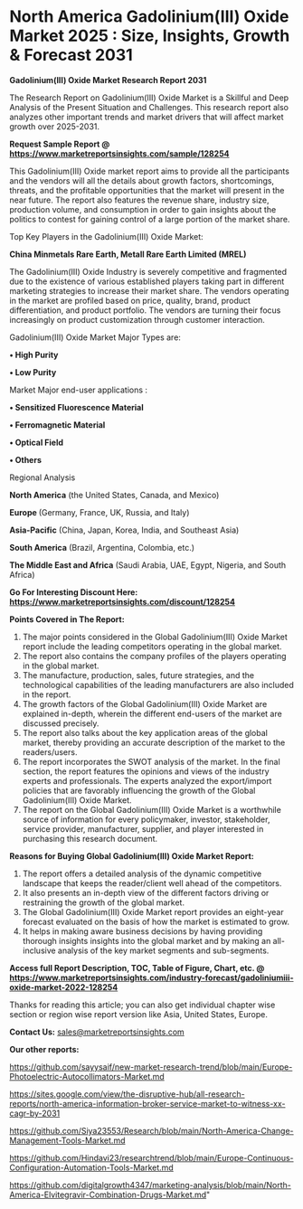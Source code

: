 # North America Gadolinium(III) Oxide Market 2025 : Size, Insights, Growth & Forecast 2031

<strong>Gadolinium(III) Oxide Market Research Report 2031</strong>

The Research Report on Gadolinium(III) Oxide Market is a Skillful and Deep Analysis of the Present Situation and Challenges. This research report also analyzes other important trends and market drivers that will affect market growth over 2025-2031.

<strong>Request Sample Report @ <a href=https://www.marketreportsinsights.com/sample/128254>https://www.marketreportsinsights.com/sample/128254</a></strong>

This Gadolinium(III) Oxide market report aims to provide all the participants and the vendors will all the details about growth factors, shortcomings, threats, and the profitable opportunities that the market will present in the near future. The report also features the revenue share, industry size, production volume, and consumption in order to gain insights about the politics to contest for gaining control of a large portion of the market share.

Top Key Players in the Gadolinium(III) Oxide Market:

<strong>China Minmetals Rare Earth, Metall Rare Earth Limited (MREL)</strong>

The Gadolinium(III) Oxide Industry is severely competitive and fragmented due to the existence of various established players taking part in different marketing strategies to increase their market share. The vendors operating in the market are profiled based on price, quality, brand, product differentiation, and product portfolio. The vendors are turning their focus increasingly on product customization through customer interaction.

Gadolinium(III) Oxide Market Major Types are:

<strong>• High Purity

• Low Purity</strong>

Market Major end-user applications :

<strong>• Sensitized Fluorescence Material

• Ferromagnetic Material

• Optical Field

• Others</strong>

Regional Analysis

</u><strong><b>North America</b></strong> (the United States, Canada, and Mexico)

<strong><b>Europe </b></strong>(Germany, France, UK, Russia, and Italy)

<strong><b>Asia-Pacific</b></strong> (China, Japan, Korea, India, and Southeast Asia)

<strong><b>South America</b></strong> (Brazil, Argentina, Colombia, etc.)

<strong><b>The Middle East and Africa</b></strong> (Saudi Arabia, UAE, Egypt, Nigeria, and South Africa)

<strong>Go For Interesting Discount Here: <a href=https://www.marketreportsinsights.com/discount/128254>https://www.marketreportsinsights.com/discount/128254</a></strong>

<strong>Points Covered in The Report:</strong>
<ol>
  <li>The major points considered in the Global Gadolinium(III) Oxide Market report include the leading competitors operating in the global market.</li>
  <li>The report also contains the company profiles of the players operating in the global market.</li>
  <li>The manufacture, production, sales, future strategies, and the technological capabilities of the leading manufacturers are also included in the report.</li>
  <li>The growth factors of the Global Gadolinium(III) Oxide Market are explained in-depth, wherein the different end-users of the market are discussed precisely.</li>
  <li>The report also talks about the key application areas of the global market, thereby providing an accurate description of the market to the readers/users.</li>
  <li>The report incorporates the SWOT analysis of the market. In the final section, the report features the opinions and views of the industry experts and professionals. The experts analyzed the export/import policies that are favorably influencing the growth of the Global Gadolinium(III) Oxide Market.</li>
  <li>The report on the Global Gadolinium(III) Oxide Market is a worthwhile source of information for every policymaker, investor, stakeholder, service provider, manufacturer, supplier, and player interested in purchasing this research document.</li>
</ol>
<strong>Reasons for Buying Global Gadolinium(III) Oxide Market Report:</strong>

<ol>
  <li>The report offers a detailed analysis of the dynamic competitive landscape that keeps the reader/client well ahead of the competitors.</li>
  <li>It also presents an in-depth view of the different factors driving or restraining the growth of the global market.</li>
  <li>The Global Gadolinium(III) Oxide Market report provides an eight-year forecast evaluated on the basis of how the market is estimated to grow.</li>
  <li>It helps in making aware business decisions by having providing thorough insights insights into the global market and by making an all-inclusive analysis of the key market segments and sub-segments.</li>
</ol>
<strong>Access full Report Description, TOC, Table of Figure, Chart, etc. @ <a href=https://www.marketreportsinsights.com/industry-forecast/gadoliniumiii-oxide-market-2022-128254>https://www.marketreportsinsights.com/industry-forecast/gadoliniumiii-oxide-market-2022-128254</a></strong>


Thanks for reading this article; you can also get individual chapter wise section or region wise report version like Asia, United States, Europe.

<strong>Contact Us:</strong>
sales@marketreportsinsights.com

<strong>Our other reports:</strong>

<a href=https://github.com/sayysaif/new-market-research-trend/blob/main/Europe-Photoelectric-Autocollimators-Market.md>https://github.com/sayysaif/new-market-research-trend/blob/main/Europe-Photoelectric-Autocollimators-Market.md</a>

<a href=https://sites.google.com/view/the-disruptive-hub/all-research-reports/north-america-information-broker-service-market-to-witness-xx-cagr-by-2031>https://sites.google.com/view/the-disruptive-hub/all-research-reports/north-america-information-broker-service-market-to-witness-xx-cagr-by-2031</a>

<a href=https://github.com/Siya23553/Research/blob/main/North-America-Change-Management-Tools-Market.md>https://github.com/Siya23553/Research/blob/main/North-America-Change-Management-Tools-Market.md</a>

<a href=https://github.com/Hindavi23/researchtrend/blob/main/Europe-Continuous-Configuration-Automation-Tools-Market.md>https://github.com/Hindavi23/researchtrend/blob/main/Europe-Continuous-Configuration-Automation-Tools-Market.md</a>

<a href=https://github.com/digitalgrowth4347/marketing-analysis/blob/main/North-America-Elvitegravir-Combination-Drugs-Market.md>https://github.com/digitalgrowth4347/marketing-analysis/blob/main/North-America-Elvitegravir-Combination-Drugs-Market.md</a>"
